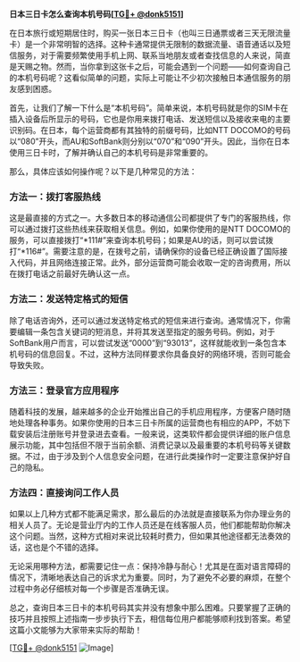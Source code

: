 **日本三日卡怎么查询本机号码[[TG💪+ @donk5151](https://t.me/s/donk5151)]**

在日本旅行或短期居住时，购买一张日本三日卡（也叫三日通票或者三天无限流量卡）是一个非常明智的选择。这种卡通常提供无限制的数据流量、语音通话以及短信服务，对于需要频繁使用手机上网、联系当地朋友或者查找信息的人来说，简直是天赐之物。然而，当你拿到这张卡之后，可能会遇到一个问题——如何查询自己的本机号码呢？这看似简单的问题，实际上可能让不少初次接触日本通信服务的朋友感到困惑。

首先，让我们了解一下什么是“本机号码”。简单来说，本机号码就是你的SIM卡在插入设备后所显示的号码，它也是你用来拨打电话、发送短信以及接收来电的主要识别码。在日本，每个运营商都有其独特的前缀号码，比如NTT DOCOMO的号码以“080”开头，而AU和SoftBank则分别以“070”和“090”开头。因此，当你在日本使用三日卡时，了解并确认自己的本机号码是非常重要的。

那么，具体应该如何操作呢？以下是几种常见的方法：

### 方法一：拨打客服热线

这是最直接的方式之一。大多数日本的移动通信公司都提供了专门的客服热线，你可以通过拨打这些热线来获取相关信息。例如，如果你使用的是NTT DOCOMO的服务，可以直接拨打“*111#”来查询本机号码；如果是AU的话，则可以尝试拨打“*116#”。需要注意的是，在拨号之前，请确保你的设备已经正确设置了国际接入代码，并且网络连接正常。此外，部分运营商可能会收取一定的咨询费用，所以在拨打电话之前最好先确认这一点。

### 方法二：发送特定格式的短信

除了电话咨询外，还可以通过发送特定格式的短信来进行查询。通常情况下，你需要编辑一条包含关键词的短消息，并将其发送至指定的服务号码。例如，对于SoftBank用户而言，可以尝试发送“0000”到“93013”，这样就能收到一条包含本机号码的信息回复。不过，这种方法同样要求你具备良好的网络环境，否则可能会导致失败。

### 方法三：登录官方应用程序

随着科技的发展，越来越多的企业开始推出自己的手机应用程序，方便客户随时随地处理各种事务。如果你使用的日本三日卡所属的运营商也有相应的APP，不妨下载安装后注册账号并登录进去查看。一般来说，这类软件都会提供详细的账户信息展示功能，其中包括但不限于当前余额、消费记录以及最重要的本机号码等关键数据。不过，由于涉及到个人信息安全问题，在进行此类操作时一定要注意保护好自己的隐私。

### 方法四：直接询问工作人员

如果以上几种方式都不能满足需求，那么最后的办法就是直接联系为你办理业务的相关人员了。无论是营业厅内的工作人员还是在线客服人员，他们都能帮助你解决这个问题。当然，这种方式相对来说比较耗时费力，但如果其他途径都无法奏效的话，这也是个不错的选择。

无论采用哪种方法，都需要记住一点：保持冷静与耐心！尤其是在面对语言障碍的情况下，清晰地表达自己的诉求尤为重要。同时，为了避免不必要的麻烦，在整个过程中务必仔细核对每一个步骤是否准确无误。

总之，查询日本三日卡的本机号码其实并没有想象中那么困难。只要掌握了正确的技巧并且按照上述指南一步步执行下去，相信每位用户都能够顺利找到答案。希望这篇小文能够为大家带来实际的帮助！

[[TG💪+ @donk5151](https://t.me/s/donk5151) ![Image](https://i.postimg.cc/rwNCRYN7/Snipaste-2025-04-30-17-27-05.png)]
